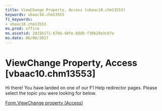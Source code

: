 ```yaml
---
title: ViewChange Property, Access [vbaac10.chm13553]
keywords: vbaac10.chm13553
f1_keywords:
- vbaac10.chm13553
ms.prod: office
ms.assetid: 2d15b171-67b6-40fe-8ddb-f30b28e3cb7e
ms.date: 06/08/2017
---
```



# ViewChange Property, Access [vbaac10.chm13553]

Hi there! You have landed on one of our F1 Help redirector pages. Please select the topic you were looking for below.

[Form.ViewChange property (Access)](http://msdn.microsoft.com/library/f8a8fe82-6983-5632-b779-879faf228ac2%28Office.15%29.aspx)

